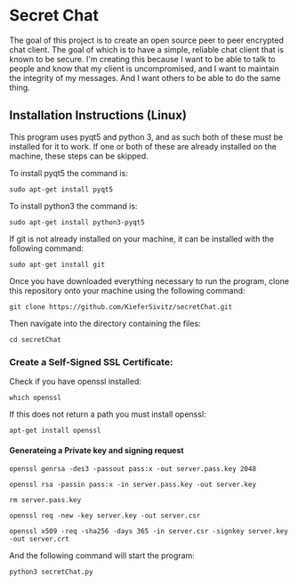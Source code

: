 # Secret Chat
The goal of this project is to create an open source peer to peer encrypted chat client. The goal of which is to have a simple, reliable chat client that is known to be secure. I'm creating this because I want to be able to talk to people and know that my client is uncompromised, and I want to maintain the integrity of my messages. And I want others to be able to do the same thing.

## Installation Instructions (Linux)
This program uses pyqt5 and python 3, and as such both of these must be installed for it to work.
If one or both of these are already installed on the machine, these steps can be skipped.

To install pyqt5 the command is:

	sudo apt-get install pyqt5

To install python3 the command is:

	sudo apt-get install python3-pyqt5

If git is not already installed on your machine, it can be installed with the following command:

	sudo apt-get install git

Once you have downloaded everything necessary to run the program, clone this repository onto your machine
using the following command:

	git clone https://github.com/KieferSivitz/secretChat.git

Then navigate into the directory containing the files:

	cd secretChat


### Create a Self-Signed SSL Certificate:

Check if you have openssl installed:

	which openssl

If this does not return a path you must install openssl:

	apt-get install openssl

#### Generateing a Private key and signing request

	openssl genrsa -des3 -passout pass:x -out server.pass.key 2048

	openssl rsa -passin pass:x -in server.pass.key -out server.key

	rm server.pass.key

	openssl req -new -key server.key -out server.csr

	openssl x509 -req -sha256 -days 365 -in server.csr -signkey server.key -out server.crt

And the following command will start the program:

	python3 secretChat.py


